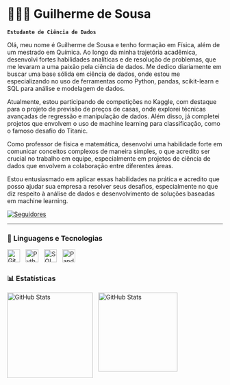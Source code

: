 # 👩🏻‍💻 Guilherme de Sousa

**`Estudante de Ciência de Dados`**

Olá, meu nome é Guilherme de Sousa e tenho formação em Física, além de um mestrado em Química. Ao longo da minha trajetória acadêmica, desenvolvi fortes habilidades analíticas e de resolução de problemas, que me levaram a uma paixão pela ciência de dados. Me dedico diariamente em buscar uma base sólida em ciência de dados, onde estou me especializando no uso de ferramentas como Python, pandas, scikit-learn e SQL para análise e modelagem de dados.

Atualmente, estou participando de competições no Kaggle, com destaque para o projeto de previsão de preços de casas, onde explorei técnicas avançadas de regressão e manipulação de dados. Além disso, já completei projetos que envolvem o uso de machine learning para classificação, como o famoso desafio do Titanic.

Como professor de física e matemática, desenvolvi uma habilidade forte em comunicar conceitos complexos de maneira simples, o que acredito ser crucial no trabalho em equipe, especialmente em projetos de ciência de dados que envolvem a colaboração entre diferentes áreas.

Estou entusiasmado em aplicar essas habilidades na prática e acredito que posso ajudar sua empresa a resolver seus desafios, especialmente no que diz respeito à análise de dados e desenvolvimento de soluções baseadas em machine learning. 

<p align="left">
    <a href="https://github.com/GuilhermeSousaF">
        <img 
            alt="Seguidores" 
            title="Me siga no GitHub" 
            src="https://custom-icon-badges.demolab.com/github/followers/GuilhermeSousaF?color=236ad3&labelColor=1155ba&style=for-the-badge&logo=github&label=Seguidores&logoColor=white"
        />
    </a>
</p>

---

### 🤖 Linguagens e Tecnologias



<img 
    align="left" 
    alt="Git" 
    title="Git"
    width="30px" 
    style="padding-right: 10px;" 
    src="https://cdn.jsdelivr.net/gh/devicons/devicon@latest/icons/git/git-original.svg" 
/>
<img 
    align="left" 
    alt="Python" 
    title="Python"
    width="30px" 
    style="padding-right: 10px;" 
    src="https://cdn.jsdelivr.net/gh/devicons/devicon@latest/icons/python/python-original.svg" 
/>
<img 
    align="left" 
    alt="SQL" 
    title="SQL"
    width="30px" 
    style="padding-right: 10px;" 
    src="https://cdn.jsdelivr.net/gh/devicons/devicon@latest/icons/postgresql/postgresql-original.svg" 
/>
<img 
    align="left" 
    alt="Pandas" 
    title="Pandas"
    width="30px" 
    style="padding-right: 10px;" 
    src="https://cdn.jsdelivr.net/gh/devicons/devicon@latest/icons/pandas/pandas-original-wordmark.svg"
/>

<br/>
<br/>

### 📊 Estatísticas

<p>
  <img 
    align="left" 
    alt="GitHub Stats" 
    height="200" 
    style="padding-right: 10px;" 
    src="https://github-readme-stats.vercel.app/api?username=GuilhermeSousaF&show_icons=true&theme=tokyonight&include_all_commits=true&locale=pt-br" 
  />

<img 
      align="left" 
      alt="GitHub Stats" 
      height="185" 
      src="https://github-readme-stats.vercel.app/api/top-langs/?username=GuilhermeSousaF&theme=tokyonight&layout=compact&custom_title=Tecnologias&langs_count=9" 
  />

</p>

